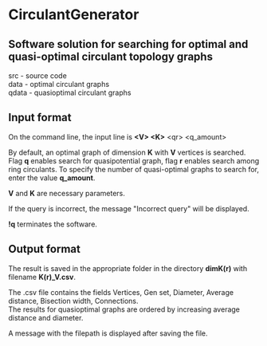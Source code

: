 # CirculantGenerator

## Software solution for searching for optimal and quasi-optimal circulant topology graphs 

src - source code  
data - optimal circulant graphs  
qdata - quasioptimal circulant graphs

## Input format

On the command line, the input line is **\<V\> \<K\>** \<qr\> \<q_amount\>  

By default, an optimal graph of dimension **K** with **V** vertices is searched. Flag **q** enables search for quasipotential graph, flag **r** enables search among ring circulants. To specify the number of quasi-optimal graphs to search for, enter the value **q_amount**.

**V** and **K** are necessary parameters. 

If the query is incorrect, the message "Incorrect query" will be displayed.

**!q** terminates the software.

## Output format

The result is saved in the appropriate folder in the directory **dimK(r)** with filename **K(r)_V.csv**.

The .csv file contains the fields Vertices, Gen set, Diameter, Average distance, Bisection width, Connections.  
The results for quasioptimal graphs are ordered by increasing average distance and diameter.

A message with the filepath is displayed after saving the file.

